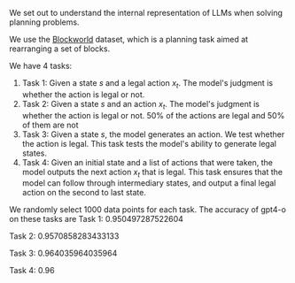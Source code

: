We set out to understand the internal representation of LLMs when solving planning problems. 

We use the [Blockworld](https://huggingface.co/datasets/NanQiangHF/BlocksWorldTrainingDataFull3-8?row=5) dataset, which is a planning task aimed at rearranging a set of blocks.

We have 4 tasks:

1. Task 1: Given a state $s$ and a legal action $x_t$. The model's judgment is whether the action is legal or not. 
2. Task 2: Given a state $s$ and an action $x_t$. The model's judgment is whether the action is legal or not. 50% of the actions are legal and 50% of them are not
3. Task 3: Given a state $s$, the model generates an action. We test whether the action is legal. This task tests the model's ability to generate legal states.
4. Task 4: Given an initial state and a list of actions that were taken, the model outputs the next action $x_t$ that is legal. This task ensures that the model can follow through intermediary states, and output a final legal action on the second to last state.

We randomly select 1000 data points for each task. The accuracy of gpt4-o on these tasks are
Task 1: $0.950497287522604$

Task 2: $0.9570858283433133$

Task 3: $0.964035964035964$

Task 4: $0.96$


